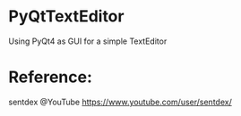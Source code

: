 # PyQtTextEditor
Using PyQt4 as GUI for a simple TextEditor

# Reference:
sentdex @YouTube
https://www.youtube.com/user/sentdex/

